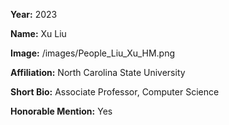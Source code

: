 **Year:** 2023

**Name:** Xu Liu

**Image:** /images/People_Liu_Xu_HM.png

**Affiliation:** North Carolina State University

**Short Bio:** Associate Professor, Computer Science

**Honorable Mention:** Yes
